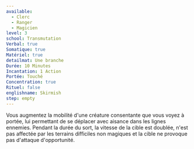 ```yaml
---
available:
  - Clerc
  - Ranger
  - Magicien
level: 3
school: Transmutation
Verbal: true
Somatique: true
Matériel: true
detailmat: Une branche
Durée: 10 Minutes
Incantation: 1 Action
Portée: Touché
Concentration: true
Rituel: false
englishname: Skirmish
step: empty
---
```

Vous augmentez la mobilité d'une créature consentante que vous voyez à portée, lui permettant de se déplacer avec aisance dans les lignes ennemies. Pendant la durée du sort, la vitesse de la cible est doublée, n'est pas affectée par les terrains difficiles non magiques et la cible ne provoque pas d'attaque d'opportunité.

